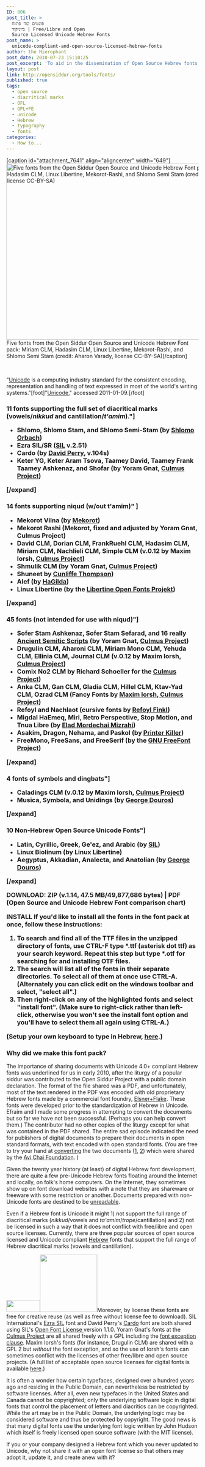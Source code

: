 ```yaml
---
ID: 806
post_title: >
  פונטים קוד פתוח
  ביוניקוד | Free/Libre and Open
  Source Licensed Unicode Hebrew Fonts
post_name: >
  unicode-compliant-and-open-source-licensed-hebrew-fonts
author: the Hierophant
post_date: 2010-07-23 15:10:25
post_excerpt: 'To aid in the dissemination of Open Source Hebrew fonts, the Open Siddur Project now offers, <em>gratis</em>, a FONT PACK. Over sixty open source licensed, Unicode Hebrew fonts, ready to install. Enjoy them. Share them. Learn from them. Modify them.'
layout: post
link: http://opensiddur.org/tools/fonts/
published: true
tags:
  - open source
  - diacritical marks
  - OFL
  - GPL+FE
  - unicode
  - Hebrew
  - typography
  - fonts
categories:
  - How to...
---
```

[caption id="attachment_7641" align="aligncenter" width="649"]<a href="http://opensiddur.org/wp-content/uploads/2010/07/project-hasidur-hapatauḥ.png"><img src="http://opensiddur.org/wp-content/uploads/2010/07/project-hasidur-hapatauḥ.png" alt="Five fonts from the Open Siddur Open Source and Unicode Hebrew Font pack: Miriam CLM, Hadasim CLM, Linux Libertine, Mekorot-Rashi, and Shlomo Semi Stam (credit: Aharon Varady, license CC-BY-SA)" width="649" height="460" class="size-full wp-image-7641" /></a> Five fonts from the Open Siddur Open Source and Unicode Hebrew Font pack: Miriam CLM, Hadasim CLM, Linux Libertine, Mekorot-Rashi, and Shlomo Semi Stam (credit: Aharon Varady, license CC-BY-SA)[/caption]

&nbsp;

"<a href="http://en.wikipedia.org/wiki/Unicode">Unicode</a> is a computing industry standard for the consistent encoding, representation and handling of text expressed in most of the world's writing systems."[foot]"<a href="http://en.wikipedia.org/wiki/Unicode">Unicode</a>," accessed 2011-01-09.[/foot]


<h3>11 fonts supporting the full set of diacritical marks (vowels/<em>nikkud</em> and cantillation/<em>t'amim</em>)."]
<ul>
	<li>Shlomo, Shlomo Stam, and Shlomo Semi-Stam (by <a href="https://sites.google.com/site/orlaeinayim/download" rel="nofollow">Shlomo Orbach</a>)</li>
	<li>Ezra SIL/SR (<a href="http://scripts.sil.org/cms/scripts/page.php?site_id=nrsi&amp;id=EzraSIL_Home" rel="nofollow">SIL</a> v.2.51)</li>
	<li>Cardo (by <a href="http://scholarsfonts.net/cardofnt.html" rel="nofollow">David Perry</a>, v.104s)</li>
	<li>Keter YG, Keter Aram Tsova, Taamey David, Taamey Frank Taamey Ashkenaz, and Shofar (by Yoram Gnat, <a href="http://culmus.sourceforge.net/">Culmus Project</a>)</li>
</ul>
[/expand]
<h3>14 fonts supporting niqud (w/out t'amim)" ]
<ul>
	<li>Mekorot Vilna (by <a href="http://mekorot.sourceforge.net/">Mekorot</a>)</li>
        <li>Mekorot Rashi (Mekorot, fixed and adjusted by Yoram Gnat, Culmus Project)</li>
	<li>David CLM, Dorian CLM, FrankRuehl CLM, Hadasim CLM, Miriam CLM, Nachlieli CLM, Simple CLM (v.0.12 by Maxim Iorsh, <a href="http://culmus.sourceforge.net/">Culmus Project</a>)</li>
	<li>Shmulik CLM (by Yoram Gnat, <a href="http://culmus.sourceforge.net/">Culmus Project</a>)</li>
	<li>Shuneet by <a href="http://www.cunliffethompson.com/font/">Cunliffe Thompson</a>)</li>
	<li>Alef (by <a href="http://alef.hagilda.com">HaGilda</a>)</li>
	<li>Linux Libertine (by the <a href="http://linuxlibertine.org">Libertine Open Fonts Projekt</a>)</li>
</ul>
[/expand]
<h3>45 fonts (not intended for use with niqud)"]
<ul>
	<li>Sofer Stam Ashkenaz, Sofer Stam Sefarad, and 16 really <a href="http://culmus.sourceforge.net/ancient/index.html" rel="nofollow">Ancient Semitic Scripts</a> (by Yoram Gnat, <a href="http://culmus.sourceforge.net/">Culmus Project</a>)</li>
	<li>Drugulin CLM, Aharoni CLM, Miriam Mono CLM, Yehuda CLM, Ellinia CLM, Journal CLM (v.0.12 by Maxim Iorsh, <a href="http://culmus.sourceforge.net/">Culmus Project</a>)</li>
	<li>Comix No2 CLM by Richard Schoeller for the <a href="http://culmus.sourceforge.net/">Culmus Project</a>)</li>
	<li>Anka CLM, Gan CLM, Gladia CLM, Hillel CLM, Ktav-Yad CLM, Ozrad CLM (Fancy Fonts by <a href="http://culmus.sourceforge.net/fancy/index.html">Maxim Iorsh, Culmus Project</a>)</li>
	<li>Refoyl and Nachlaot (cursive fonts by <a href="http://www.cs.uky.edu/~raphael/yiddish.html">Refoyl Finkl</a>)</li>
	<li>Migdal HaEmeq, Miri, Retro Perspective, Stop Motion, and Tnua Libre (by <a href="http://openfontlibrary.org/member/eladmordechai">Elad Mordechai Mizrahi</a>)</li>
	<li>Asakim, Dragon, Nehama, and Paskol (by <a href="http://openfontlibrary.org/member/printerkiller">Printer Killer</a>)</li>
	<li>FreeMono, FreeSans, and FreeSerif (by the <a href="http://www.gnu.org/software/freefont/">GNU FreeFont Project</a>)</li>
</ul>
[/expand]
<h3>4 fonts of symbols and dingbats"]
<ul>
	<li>Caladings CLM (v.0.12 by Maxim Iorsh, <a href="http://culmus.sourceforge.net/">Culmus Project</a>)</li>
        <li>Musica, Symbola, and Unidings (by <a href="http://users.teilar.gr/~g1951d/">George Douros</a>)</li>

</ul>
[/expand]
<h3>10 Non-Hebrew Open Source Unicode Fonts"]
<ul>
	<li>Latin, Cyrillic, Greek, Ge'ez, and Arabic (by <a href="http://scripts.sil.org/cms/scripts/page.php?&amp;cat_id=FontDownloads">SIL</a>)</li>
        <li>Linux Biolinum (by Linux Libertine)</li>
	<li>Aegyptus, Akkadian, Analecta, and Anatolian (by <a href="http://users.teilar.gr/~g1951d/">George Douros</a>)</li>
</ul>
[/expand]

<strong>DOWNLOAD:</strong> ZIP (v.1.14, 47.5 MB/49,877,686 bytes) | PDF (Open Source and Unicode Hebrew Font comparison chart)

<strong>INSTALL</strong>
If you'd like to install all the fonts in the font pack at once, follow these instructions:
<ol>
	<li>To search and find all of the TTF files in the unzipped directory of fonts, use CTRL-F
type *.ttf (asterisk dot ttf) as your search keyword. Repeat this step but type *.otf for searching for and installing OTF files.</li>
	<li>The search will list all of the fonts in their separate directories.
To select all of them at once use CTRL-A. (Alternately you can click edit on the windows toolbar and select, "select all".)</li>
	<li>Then right-click on any of the highlighted fonts and select "install font". (Make sure to right-click rather than left-click, otherwise you won't see the install font option and you'll have to select them all again using CTRL-A.)</li>
</ol>
(<strong>Setup</strong> your own keyboard to type in Hebrew, <a href="http://opensiddur.org/2012/07/how-to-type-in-hebrew-without-buying-a-new-keyboard/">here</a>.)
<h3>Why did we make this font pack?</h3>
The importance of sharing documents with Unicode 4.0+ compliant Hebrew fonts was underlined for us in early 2010, after the liturgy of a popular siddur was contributed to the Open Siddur Project with a public domain declaration. The format of the file shared was a PDF, and unfortunately, most of the text rendered in the PDF was encoded with old proprietary Hebrew fonts made by a commercial font foundry, <a href="http://en.wikipedia.org/wiki/Elsner%2BFlake">Elsner+Flake</a>. These fonts were developed prior to the standardization of Hebrew in Unicode. Efraim and I made some progress in attempting to convert the documents but so far we have not been successful. (Perhaps you can help convert them.) The contributor had no other copies of the liturgy except for what was contained in the PDF shared. The entire sad episode indicated the need for publishers of digital documents to prepare their documents in open standard formats, with text encoded with open standard fonts. (You are free to try your hand at <a href="http://opensiddur.org/wp-content/uploads/2010/07/Siddur-Avi-Chai-unicode-conversion-project.zip">converting</a> the two documents (<a class="pdf" href="http://opensiddur.org/wp-content/uploads/2010/07/AviChai-Tefillot-Hahaim.pdf">1</a>, <a class="pdf" href="http://opensiddur.org/wp-content/uploads/2010/07/AviChai-Shabat.pdf">2</a>) which were shared by the <a href="http://www.avichai.org.il/">Avi Chai Foundation</a>. )

Given the twenty year history (at least) of digital Hebrew font development, there are quite a few pre-Unicode Hebrew fonts floating around the Internet and locally, on folk's home computers. On the Internet, they sometimes show up on font download websites with a note that they are shareware or freeware with some restriction or another. Documents prepared with non-Unicode fonts are destined to be <a href="http://en.wikipedia.org/wiki/Mojibake">unreadable</a>.

Even if a Hebrew font is Unicode it might 1) not support the full range of diacritical marks (<em>nikkud</em>/vowels and <em>ta'amim</em>/<em>trope</em>/cantillation) and 2) not be licensed in such a way that it does not conflict with free/libre and open source licenses. Currently, there are three popular sources of open source licensed and Unicode compliant <a href="http://typophile.com/wiki/Hebrew" rel="nofollow">Hebrew</a> fonts that support the full range of Hebrew diacritical marks (vowels and cantillation).

<a href="http://scripts.sil.org/cms/scripts/page.php?site_id=nrsi&amp;id=ofl"><img class="alignright size-full wp-image-4131" title="SIL Open Font License logo" alt="" src="http://opensiddur.org/wp-content/uploads/2010/07/OFL_logo_rect_color_01.png" width="88" height="31" /></a><a href="http://en.wikipedia.org/wiki/GNU_GPL_font_exception"><img class="alignright" alt="" src="http://opensiddur.org/wp-content/images/GPL+FE.svg.png" width="150" height="150" /></a>Moreover, by license these fonts are free for creative reuse (as well as free without license fee to download). SIL International's <a href="http://scripts.sil.org/cms/scripts/page.php?site_id=nrsi&amp;id=EzraSIL_Home" rel="nofollow">Ezra SIL</a> font and David Perry's <a href="http://scholarsfonts.net/cardofnt.html" rel="nofollow">Cardo</a> font are both shared using SIL's <a href="http://scripts.sil.org/cms/scripts/page.php?site_id=nrsi&amp;id=OFL&amp;_sc=1">Open Font License </a>version 1.1.0. Yoram Gnat's fonts at the <a href="http://culmus.sourceforge.net/">Culmus Project</a> are all shared freely with a GPL including the <a href="http://en.wikipedia.org/wiki/GNU_GPL_font_exception">font exception clause</a>. Maxim Iorsh's fonts (for instance, Drugulin CLM) are shared with a GPL 2 but <em>without</em> the font exception, and so the use of Iorsh's fonts can sometimes conflict with the licenses of other free/libre and open source projects. (A full list of acceptable open source licenses for digital fonts is available <a href="http://fedoraproject.org/wiki/Legal_considerations_for_fonts">here</a>.)

It is often a wonder how certain typefaces, designed over a hundred years ago and residing in the Public Domain, can nevertheless be restricted by software licenses. After all, even new typefaces in the United States and Canada cannot be copyrighted; only the underlying software logic in digital fonts that control the placement of letters and diacritics can be copyrighted. While the art may be in the Public Domain, the underlying logic may be considered software and thus be protected by copyright. The good news is that many digital fonts use the underlying font logic written by John Hudson which itself is freely licensed open source software (with the MIT license).

If you or your company designed a Hebrew font which you never updated to Unicode, why not share it with an open font license so that others may adopt it, update it, and create anew with it?

<p style="text-align: center;"></p>